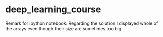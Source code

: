 # deep_learning_course
Remark for ipython notebook:
Regarding the solution I displayed whole of the arrays even though their size are sometimes too big.
